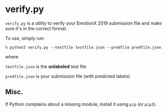 # verify.py
`verify.py` is a utility to verify your EmotionX 2019 submission file and make sure it's in the correct format.

To use, simply run:

`% python3 verify.py --testfile testfile.json --predfile predfile.json`

where

`testfile.json` is the **unlabeled** test file

`predfile.json` is your submission file (with predicted labels)

## Misc.
If Python complains about a missing module, install it using `pip` (or `pip3`).
